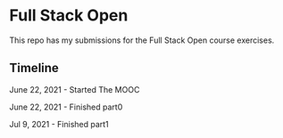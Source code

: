 # Full Stack Open

This repo has my submissions for the Full Stack Open course exercises.

## Timeline

June 22, 2021 - Started The MOOC

June 22, 2021 - Finished part0

Jul 9, 2021 - Finished part1